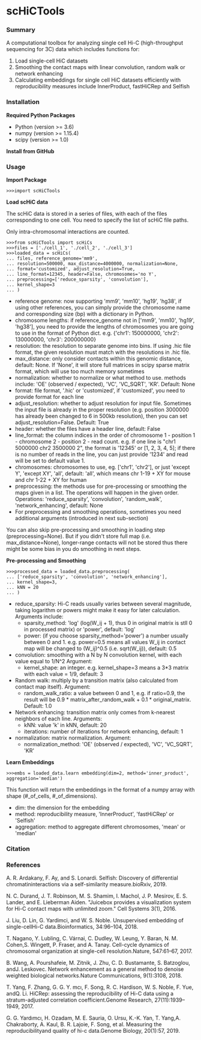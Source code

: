 # scHiCTools

### Summary
A computational toolbox for analyzing single cell Hi-C (high-throughput sequencing for 3C) data which includes functions for:
1. Load single-cell HiC datasets
2. Smoothing the contact maps with linear convolution, random walk or network enhancing
3. Calculating embeddings for single cell HiC datasets efficiently with reproducibility measures include InnerProduct, fastHiCRep and Selfish

### Installation
  **Required Python Packages**
  - Python (version >= 3.6)
  - numpy (version >= 1.15.4)
  - scipy (version >= 1.0)
  
  **Install from GitHub**
  
### Usage
  **Import Package**
  ```console
  >>>import scHiCTools
  ```
  
  **Load scHiC data**
  
  The scHiC data is stored in a series of files, with each of the files corresponding to one cell.
  You need to specify the list of scHiC file paths.
  
  Only intra-chromosomal interactions are counted.
  ```console
  >>>from scHiCTools import scHiCs
  >>>files = ['./cell_1', './cell_2', './cell_3']
  >>>loaded_data = scHiCs(
  ... files, reference_genome='mm9',
  ... resolution=500000, max_distance=4000000, normalization=None,
  ... format='customized', adjust_resolution=True,
  ... line_format=12345, header=False, chromosomes='no Y',
  ... preprocessing=['reduce_sparsity', 'convolution'],
  ... kernel_shape=3
  ... )
  ```
  - reference genome: now supporting 'mm9', 'mm10', 'hg19', 'hg38',
  if using other references, you can simply provide the chromosome name and
  corresponding size (bp) with a dictionary in Python.
  - chromosome lengths: if reference_genome not in ['mm9', 'mm10', 'hg19', 'hg38'], you need to provide the lengths of chromosomes
  you are going to use in the format of Python dict.
  e.g. {'chr1': 150000000, 'chr2': 130000000, 'chr3': 200000000}
  - resolution: the resolution to separate genome into bins.
  If using .hic file format, the given resolution must match with the
  resolutions in .hic file.
  - max_distance: only consider contacts within this genomic distance, default: None. If 'None', it will store full matrices in
  scipy sparse matrix format, which will use too much memory sometimes
  - normalization: whether to normalize or what method to use.
  methods include: 'OE' (observed / expected), 'VC', 'VC_SQRT', 'KR'.
  Default: None
  - format: file format, '.hic' or 'customized', if 'customized', you need to
  provide format for each line
  - adjust_resolution: whether to adjust resolution for input file. Sometimes the input file is already
  in the proper resolution (e.g. position 3000000 has already been changed to 6 in 500kb resolution), then
  you can set adjust_resolution=False. Default: True
  - header: whether the files have a header line, default: False
  - line_format: the column indices in the order of chromosome 1 - position 1 - chromosome 2 - position 2 - read count.
  e.g. if one line is "chr1 5000000 chr2 3500000 2", the format is '12345' or [1, 2, 3, 4, 5]; if there is no
  number of reads in the line, you can just provide '1234' and read will be set to default value 1.
  - chromosomes: chromosomes to use, eg. ['chr1', 'chr2'], or
  just 'except Y', 'except XY', 'all', default: 'all', which means
  chr 1-19 + XY for mouse and chr 1-22 + XY for human
  - preprocessing: the methods use for pre-processing or smoothing the maps
  given in a list. The operations will happen in the given order.
  Operations: 'reduce_sparsity', 'convolution', 'random_walk', 'network_enhancing',
  default: None
  - For preprocessing and smoothing operations, sometimes you need additional arguments (introduced in next sub-section)
  
  You can also skip pre-processing and smoothing in loading step (preprocessing=None).
  But if you didn't store full map (i.e. max_distance=None), longer-range contacts will not be stored
  thus there might be some bias in you do smoothing in next steps.

  **Pre-processing and Smoothing**
  ```console
  >>>processed_data = loaded_data.preprocessing(
  ... ['reduce_sparsity', 'convolution', 'network_enhancing'],
  ... kernel_shape=3,
  ... kNN = 20
  ... )
  ```
  - reduce_sparsity: Hi-C reads usually varies between several magnitude,
  taking logarithm or powers might make it easy for later calculation. Arguments include:
    - sparsity_method: 'log' (log(W_ij + 1), thus 0 in original matrix is stll 0 in processed matrix)
    or 'power', default: 'log'
    - power: (if you choose sparsity_method='power') a number usually between 0 and 1.
    e.g. power=0.5 means all values W_ij in contact map will be changed to (W_ij)^0.5
    (i.e. sqrt(W_ij)), default: 0.5
  - convolution: smoothing with a N by N convolution kernel, with each value equal to 1/N^2
  Argument:
    - kernel_shape: an integer. e.g. kernel_shape=3 means a 3*3 matrix with each value = 1/9, default: 3
  - Random walk: multiply by a transition matrix (also calculated from contact map itself). Argument:
    - random_walk_ratio: a value between 0 and 1, e.g. if ratio=0.9, the result will be
    0.9 * matrix_after_random_walk + 0.1 * original_matrix. Default: 1.0 
  - Network enhancing: transition matrix only comes from k-nearest neighbors of each line.
  Arguments:
    - kNN: value 'k' in kNN, default: 20
    - iterations: number of iterations for network enhancing, default: 1
  - normalization: matrix normalization.
   Argument:
    - normalization_method: 'OE' (observed / expected), 'VC', 'VC_SQRT', 'KR'
  
  **Learn Embeddings**
  ```console
  >>>embs = loaded_data.learn embedding(dim=2, method='inner_product', aggregation='median')
  ```
  This function will return the embeddings in the format of a numpy array with shape (#_of_cells, #_of_dimensions).
  - dim: the dimension for the embedding
  - method: reproducibility measure, 'InnerProduct', 'fastHiCRep' or 'Selfish'
  - aggregation: method to aggregate different chromosomes, 'mean' or 'median'
  
### Citation


### References
A. R. Ardakany, F. Ay, and S. Lonardi.  Selfish: Discovery of differential chromatininteractions via a self-similarity measure.bioRxiv, 2019.

N. C. Durand, J. T. Robinson, M. S. Shamim, I. Machol, J. P. Mesirov, E. S. Lander, and E. Lieberman Aiden. "Juicebox provides a visualization system for Hi-C contact maps with unlimited zoom." Cell Systems 3(1), 2016.

J. Liu, D. Lin, G. Yardimci, and W. S. Noble. Unsupervised embedding of single-cellHi-C data.Bioinformatics, 34:96–104, 2018.

T. Nagano, Y. Lubling, C. Várnai, C. Dudley, W. Leung, Y. Baran, N. M. Cohen,S.  Wingett,  P.  Fraser,  and  A.  Tanay.    Cell-cycle  dynamics  of  chromosomal organization at single-cell resolution.Nature, 547:61–67, 2017.

B. Wang, A. Pourshafeie, M. Zitnik, J. Zhu, C. D. Bustamante, S. Batzoglou, andJ.  Leskovec.   Network  enhancement  as  a  general  method  to  denoise  weighted biological networks.Nature Communications, 9(1):3108, 2018.

T. Yang, F. Zhang, G. G. Y. mcı, F. Song, R. C. Hardison, W. S. Noble, F. Yue, andQ. Li. HiCRep: assessing the reproducibility of Hi-C data using a stratum-adjusted correlation coefficient.Genome Research, 27(11):1939–1949, 2017.

G.  G.  Yardımcı,   H.  Ozadam,   M.  E.  Sauria,   O.  Ursu,   K.-K.  Yan,   T.  Yang,A. Chakraborty, A. Kaul, B. R. Lajoie, F. Song, et al. Measuring the reproducibilityand quality of hi-c data.Genome Biology, 20(1):57, 2019.

